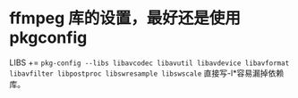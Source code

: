 # ffmpeg 库的设置，最好还是使用pkgconfig
LIBS += `pkg-config --libs libavcodec libavutil libavdevice libavformat libavfilter libpostproc libswresample libswscale`
直接写-l*容易漏掉依赖库。

